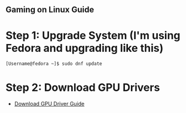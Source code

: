 ## Gaming on Linux Guide

# Step 1: Upgrade System (I'm using Fedora and upgrading like this)
```
[Username@fedora ~]$ sudo dnf update

```
# Step 2: Download GPU Drivers

- [Download GPU Driver Guide](https://www.linuxcapable.com/how-to-install-the-latest-nvidia-graphic-drivers-on-fedora-35-gnome-41/)
